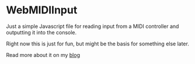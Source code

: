 # WebMIDIInput

Just a simple Javascript file for reading input from a MIDI controller and outputting it into the console.

Right now this is just for fun, but might be the basis for something else later.

Read more about it on my [blog](https://www.donwalizerjr.com/web-midi-api/)
